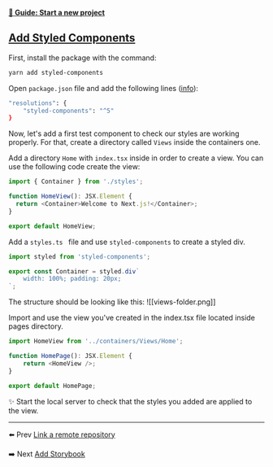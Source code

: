 [**📖 Guide: Start a new project**](./00-start-here.md)

## [Add Styled Components](#styled-components) 

First, install the package with the command:

````bash
yarn add styled-components
````

Open `package.json` file and add the following lines ([info](https://styled-components.com/docs/basics#installation)):

```bash
"resolutions": { 
	"styled-components": "^5" 
}
```

Now, let's add a first test component to check our styles are working properly. For that, create a directory called `Views` inside the containers one. 

Add a directory `Home` with `index.tsx` inside in order to create a view. You can use the following code create the view:

````ts
import { Container } from './styles';

function HomeView(): JSX.Element {
  return <Container>Welcome to Next.js!</Container>;
}

export default HomeView;
````

Add a `styles.ts ` file and use `styled-components` to create a styled div.
```ts
import styled from 'styled-components'; 

export const Container = styled.div`
	width: 100%; padding: 20px; 
`;

```

The structure should be looking like this:
![[views-folder.png]]

Import and use the view you've created in the index.tsx file located inside pages directory.

```ts
import HomeView from '../containers/Views/Home'; 

function HomePage(): JSX.Element { 
	return <HomeView />; 
} 

export default HomePage;
```

✨ Start the local server to check that the styles you added are applied to the view.

---
⬅️ Prev [Link a remote repository](./04-link-remote-repository.md)

➡️ Next [Add Storybook](./06-storybook.md)